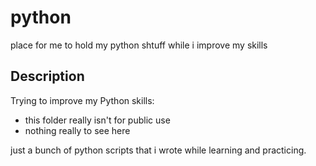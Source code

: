 # python
place for me to hold my python shtuff while i improve my skills

## Description
Trying to improve my Python skills:
* this folder really isn't for public use
* nothing really to see here

just a bunch of python scripts that i wrote while learning and practicing.
